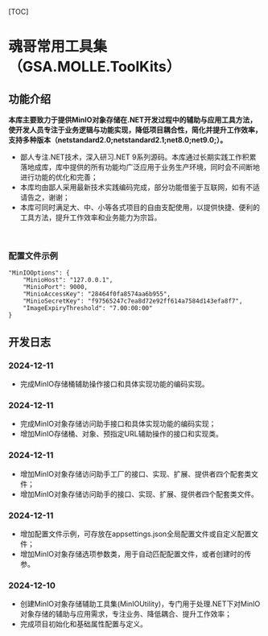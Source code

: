 [TOC]

# 魂哥常用工具集（GSA.MOLLE.ToolKits）

## 功能介绍

**本库主要致力于提供MinIO对象存储在.NET开发过程中的辅助与应用工具方法，使开发人员专注于业务逻辑与功能实现，降低项目耦合性，简化并提升工作效率，支持多种版本（netstandard2.0;netstandard2.1;net8.0;net9.0;）。**

- 鄙人专注.NET技术，深入研习.NET 9系列源码。本库通过长期实践工作积累落地成库，库中提供的所有功能均广泛应用于业务生产环境，同时会不间断地进行功能的优化和完善；
- 本库均由鄙人采用最新技术实践编码完成，部分功能借鉴于互联网，如有不适请告之，谢谢；
- 本库可同时满足大、中、小等各式项目的自由支配使用，以提供快捷、便利的工具方法，提升工作效率和业务能力为宗旨。

<br>

### 配置文件示例

```
"MinIOOptions": {
    "MinioHost": "127.0.0.1",
    "MinioPort": 9000,
    "MinioAccessKey": "28464f0fa8574aa6b955",
    "MinioSecretKey": "f97565247c7ea8d72e92ff614a7584d143efa8f7",
    "ImageExpiryThreshold": "7.00:00:00"
}
```

## 开发日志

### 2024-12-11
- 完成MinIO存储桶辅助操作接口和具体实现功能的编码实现。

### 2024-12-11
- 完成MinIO对象存储访问助手接口和具体实现功能的编码实现；
- 增加MinIO存储桶、对象、预指定URL辅助操作的接口和实现类。

### 2024-12-11
- 增加MinIO对象存储访问助手工厂的接口、实现、扩展、提供者四个配套类文件；
- 增加MinIO对象存储访问助手的接口、实现、扩展、提供者四个配套类文件。

### 2024-12-11
- 增加配置文件示例，可存放在appsettings.json全局配置文件或自定义配置文件；
- 增加MinIO对象存储选项参数类，用于自动匹配配置文件，或者创建时的传参。

### 2024-12-10
- 创建MinIO对象存储辅助工具集(MinIOUtility)，专门用于处理.NET下对MinIO对象存储的辅助与应用需求，专注业务、降低耦合、提升工作效率；
- 完成项目初始化和基础属性配置与定义。

